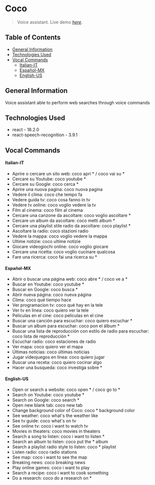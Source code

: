 # Coco
> Voice assistant.
> Live demo [_here_](https://simone-carriero.github.io/coco/). 

## Table of Contents
  - [General Information](#general-information)
  - [Technologies Used](#technologies-used)
  - [Vocal Commands](#vocal-commands)
      - [Italian-IT](#italian-it)
      - [Español-MX](#español-mx)
      - [English-US](#english-us)



## General Information
Voice assistant able to perform web searches through voice commands



## Technologies Used
- react - 18.2.0
- react-speech-recognition - 3.9.1



## Vocal Commands



#### Italian-IT
- Aprire o cercare un sito web: coco apri * / coco vai su *
- Cercare su Youtube: coco youtube *
- Cercare su Google: coco cerca *
- Aprire una nuova pagina: coco nuova pagina
- Vedere il clima: coco che tempo fa
- Vedere guida tv: coco cosa fanno in tv
- Vedere tv online: coco voglio vedere la tv
- Film al cinema: coco film al cinema
- Cercare una canzone da ascoltare: coco voglio ascoltare *
- Cercare un album da ascoltare: coco metti album *
- Cercare una playlist stile radio da ascoltare: coco playlist *
- Ascoltare la radio: coco stazioni radio
- Vedere la mappa: coco voglio vedere la mappa
- Ultime notizie: coco ultime notizie
- Giocare videogiochi online: coco voglio giocare
- Cercare una ricetta: coco voglio cucinare qualcosa
- Fare una ricerca: coco fai una ricerca su *


#### Español-MX
- Abrir o buscar una página web: coco abre * / coco ve a *
- Buscar en Youtube: coco youtube *
- Buscar en Google: coco busca *
- Abrir nueva página: coco nueva página
- Clima: coco qué tiempo hace
- Ver programacion tv: coco qué hay en la tele
- Ver tv en línea: coco quiero ver la tele
- Películas en el cine: coco películas en el cine
- Buscar una canción para escuchar: coco quiero escuchar *
- Buscar un album para escuchar: coco pon el álbum *
- Buscar una lista de reproducción con estilo de radio para escuchar: coco lista de reproducción *
- Escuchar radio: coco estaciones de radio
- Ver mapa: coco quiero ver el mapa
- Últimas noticias: coco últimas noticias
- Jugar videojuegos en línea: coco quiero jugar
- Buscar una receta: coco quiero cocinar algo
- Hacer una busqueda: coco investiga sobre *


#### English-US
- Open or search a website: coco open * / coco go to *
- Search on Youtube: coco youtube *
- Search on Google: coco search *
- Open new blank tab: coco new tab
- Change background color of Coco: coco * background color
- See weather: coco what's the weather like
- See tv guide: coco what's on tv
- See online tv: coco i want to watch tv
- Movies in theaters: coco movies in theaters
- Search a song to listen: coco i want to listen *
- Search an album to listen: coco put the * album
- Search a playlist radio style to listen: coco * playlist
- Listen radio: coco radio stations
- See map: coco i want to see the map
- Breaking news: coco breaking news
- Play online games: coco i want to play
- Search a recipe: coco i want to cook something
- Do a research: coco do a research on *